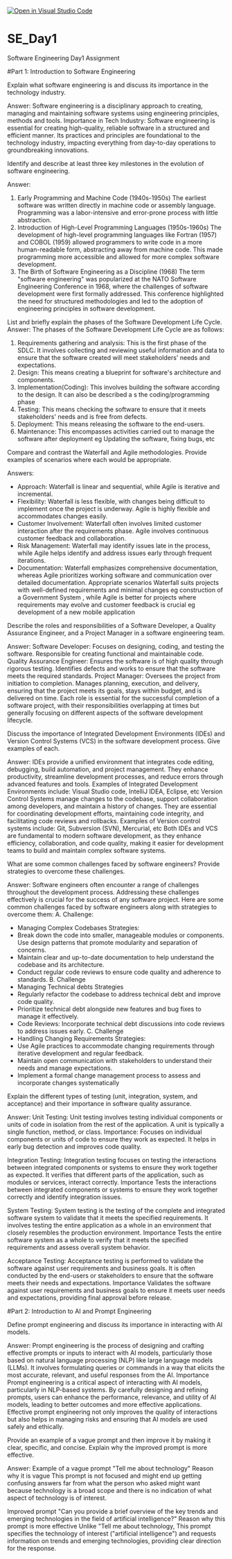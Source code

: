 [![Open in Visual Studio Code](https://classroom.github.com/assets/open-in-vscode-2e0aaae1b6195c2367325f4f02e2d04e9abb55f0b24a779b69b11b9e10269abc.svg)](https://classroom.github.com/online_ide?assignment_repo_id=15535935&assignment_repo_type=AssignmentRepo)
# SE_Day1
Software Engineering Day1 Assignment

#Part 1: Introduction to Software Engineering

Explain what software engineering is and discuss its importance in the technology industry.

Answer:
Software engineering is a disciplinary approach to creating, managing and maintaining software systems using engineering principles, methods and tools.
Importance in Tech Industry:
Software engineering is essential for creating high-quality, reliable software in a structured and efficient manner. Its practices and principles are foundational to the technology industry, impacting everything from day-to-day operations to groundbreaking innovations.



Identify and describe at least three key milestones in the evolution of software engineering.

Answer:
1. Early Programming and Machine Code (1940s-1950s)
 The earliest software was written directly in machine code or assembly language. Programming was a labor-intensive and error-prone process with little abstraction.
2. Introduction of High-Level Programming Languages (1950s-1960s)
 The development of high-level programming languages like Fortran (1957) and COBOL (1959) allowed programmers to write code in a more human-readable form, abstracting away from machine code. This made programming more accessible and allowed for more complex software development.
3. The Birth of Software Engineering as a Discipline (1968)
 The term "software engineering" was popularized at the NATO Software Engineering Conference in 1968, where the challenges of software development were first formally addressed. This conference highlighted the need for structured methodologies and led to the adoption of engineering principles in software development.



List and briefly explain the phases of the Software Development Life Cycle.
Answer:
The phases of the Software Development Life Cycle are as follows:
1. Requirements gathering and analysis: This is the first phase of the SDLC. It involves collecting and reviewing useful information and data to ensure that the software created will meet stakeholders' needs and expectations.
2. Design: This means creating a blueprint for software's architecture and components.
3. Implementation(Coding): This involves building the software according to the design. It can also be described a s the coding/programming phase
4. Testing: This means checking the software to ensure that it meets stakeholders' needs and is free from defects.
5. Deployment: This means releasing the software to the end-users.
6. Maintenance: This encompasses activities carried out to manage the software after deployment eg Updating the software, fixing bugs, etc


Compare and contrast the Waterfall and Agile methodologies. Provide examples of scenarios where each would be appropriate.

Answers:
- Approach: Waterfall is linear and sequential, while Agile is iterative and incremental.
- Flexibility: Waterfall is less flexible, with changes being difficult to implement once the project is underway. Agile is highly flexible and accommodates changes easily.
- Customer Involvement: Waterfall often involves limited customer interaction after the requirements phase. Agile involves continuous customer feedback and collaboration.
- Risk Management: Waterfall may identify issues late in the process, while Agile helps identify and address issues early through frequent iterations.
- Documentation: Waterfall emphasizes comprehensive documentation, whereas Agile prioritizes working software and communication over detailed documentation.
Appropriate scenarios
 Waterfall suits projects with well-defined requirements and minimal changes eg construction of a Government System , while Agile is better for projects where requirements may evolve and customer feedback is crucial eg development of a new mobile application

Describe the roles and responsibilities of a Software Developer, a Quality Assurance Engineer, and a Project Manager in a software engineering team.

Answer:
Software Developer: Focuses on designing, coding, and testing the software. Responsible for creating functional and maintainable code.
Quality Assurance Engineer: Ensures the software is of high quality through rigorous testing. Identifies defects and works to ensure that the software meets the required standards.
Project Manager: Oversees the project from initiation to completion. Manages planning, execution, and delivery, ensuring that the project meets its goals, stays within budget, and is delivered on time.
Each role is essential for the successful completion of a software project, with their responsibilities overlapping at times but generally focusing on different aspects of the software development lifecycle.



Discuss the importance of Integrated Development Environments (IDEs) and Version Control Systems (VCS) in the software development process. Give examples of each.

Answer:
IDEs provide a unified environment that integrates code editing, debugging, build automation, and project management. They enhance productivity, streamline development processes, and reduce errors through advanced features and tools. Examples of Integrated Development Environments include: Visual Studio code, IntelliJ IDEA, Eclipse, etc
Version Control Systems manage changes to the codebase, support collaboration among developers, and maintain a history of changes. They are essential for coordinating development efforts, maintaining code integrity, and facilitating code reviews and rollbacks. Examples of Version control systems include: Git,  Subversion (SVN), Mercurial, etc
Both IDEs and VCS are fundamental to modern software development, as they enhance efficiency, collaboration, and code quality, making it easier for development teams to build and maintain complex software systems.



What are some common challenges faced by software engineers? Provide strategies to overcome these challenges.

Answer:
Software engineers often encounter a range of challenges throughout the development process. Addressing these challenges effectively is crucial for the success of any software project. Here are some common challenges faced by software engineers along with strategies to overcome them:
A. Challenge:
- Managing Complex Codebases
Strategies:
 - Break down the code into smaller, manageable modules or components. Use design patterns that promote modularity and separation of concerns.
- Maintain clear and up-to-date documentation to help understand the codebase and its architecture.
- Conduct regular code reviews to ensure code quality and adherence to standards.
B. Challenge
- Managing Technical debts
Strategies
- Regularly refactor the codebase to address technical debt and improve code quality.
- Prioritize technical debt alongside new features and bug fixes to manage it effectively.
- Code Reviews: Incorporate technical debt discussions into code reviews to address issues early.
C. Challenge
- Handling Changing Requirements
Strategies:
- Use Agile practices to accommodate changing requirements through iterative development and regular feedback.
- Maintain open communication with stakeholders to understand their needs and manage expectations.
- Implement a formal change management process to assess and incorporate changes systematically



Explain the different types of testing (unit, integration, system, and acceptance) and their importance in software quality assurance.

Answer:
Unit Testing:
Unit testing involves testing individual components or units of code in isolation from the rest of the application. A unit is typically a single function, method, or class.
Importance:
 Focuses on individual components or units of code to ensure they work as expected. It helps in early bug detection and improves code quality.
 
Integration Testing:
Integration testing focuses on testing the interactions between integrated components or systems to ensure they work together as expected. It verifies that different parts of the application, such as modules or services, interact correctly.
Importance
Tests the interactions between integrated components or systems to ensure they work together correctly and identify integration issues.

System Testing:
System testing is the testing of the complete and integrated software system to validate that it meets the specified requirements. It involves testing the entire application as a whole in an environment that closely resembles the production environment.
Importance
Tests the entire software system as a whole to verify that it meets the specified requirements and assess overall system behavior.

Acceptance Testing:
Acceptance testing is performed to validate the software against user requirements and business goals. It is often conducted by the end-users or stakeholders to ensure that the software meets their needs and expectations.
Importance
 Validates the software against user requirements and business goals to ensure it meets user needs and expectations, providing final approval before release.



#Part 2: Introduction to AI and Prompt Engineering


Define prompt engineering and discuss its importance in interacting with AI models.

Answer:
 Prompt engineering is the process of designing and crafting effective prompts or inputs to interact with AI models, particularly those based on natural language processing (NLP) like large language models (LLMs). It involves formulating queries or commands in a way that elicits the most accurate, relevant, and useful responses from the AI.
Importance
Prompt engineering is a critical aspect of interacting with AI models, particularly in NLP-based systems. By carefully designing and refining prompts, users can enhance the performance, relevance, and utility of AI models, leading to better outcomes and more effective applications. Effective prompt engineering not only improves the quality of interactions but also helps in managing risks and ensuring that AI models are used safely and ethically.



Provide an example of a vague prompt and then improve it by making it clear, specific, and concise. Explain why the improved prompt is more effective.

Answer: 
Example of a vague prompt
"Tell me about technology"
Reason why it is vague
This prompt is not focused and might end up getting confusing answers far from what the person who asked might want because technology is a broad scope and there is no indication of what aspect of technology is of interest.

Improved prompt 
 "Can you provide a brief overview of the key trends and emerging technologies in the field of artificial intelligence?"
Reason why this prompt is more effective
Unlike "Tell me about technology, This prompt specifies the technology of interest ("artificial intelligence") and requests information on trends and emerging technologies, providing clear direction for the response.


